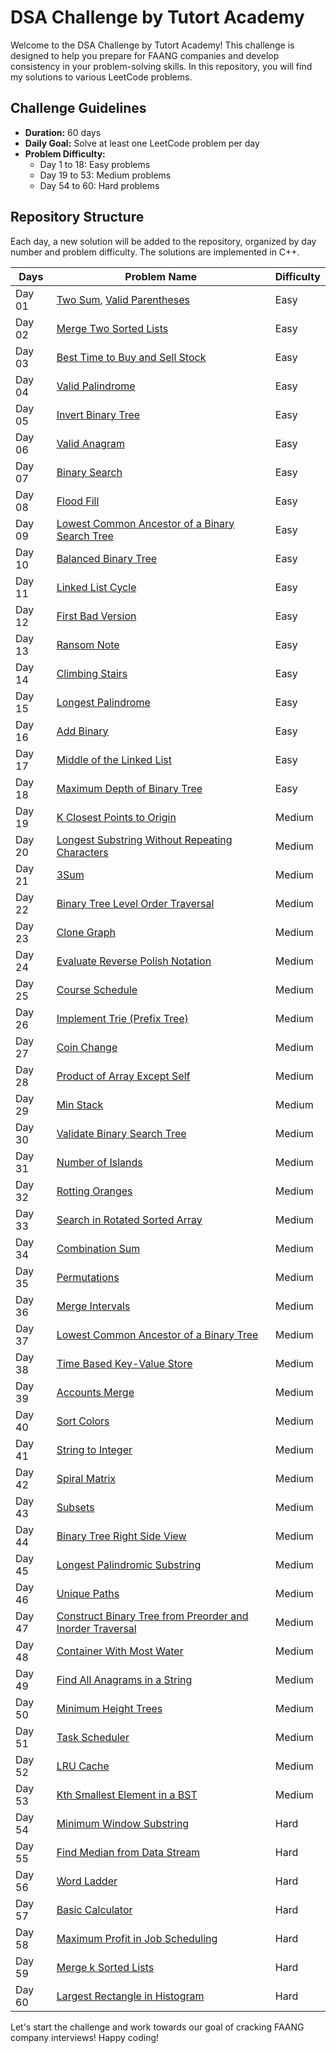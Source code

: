 # DSA Challenge by Tutort Academy

Welcome to the DSA Challenge by Tutort Academy! This challenge is designed to help you prepare for FAANG companies and develop consistency in your problem-solving skills. In this repository, you will find my solutions to various LeetCode problems.

## Challenge Guidelines

- **Duration:** 60 days
- **Daily Goal:** Solve at least one LeetCode problem per day
- **Problem Difficulty:**
  - Day 1 to 18: Easy problems
  - Day 19 to 53: Medium problems
  - Day 54 to 60: Hard problems

## Repository Structure

Each day, a new solution will be added to the repository, organized by day number and problem difficulty. The solutions are implemented in C++.

| Days   | Problem Name                           | Difficulty | 
|--------|----------------------------------------|------------|
| Day 01 | [Two Sum](https://leetcode.com/problems/two-sum/), [Valid Parentheses](https://leetcode.com/problems/valid-parentheses/)                              | Easy       |
| Day 02 | [Merge Two Sorted Lists](https://leetcode.com/problems/merge-two-sorted-lists/) | Easy       |
| Day 03 | [Best Time to Buy and Sell Stock](https://leetcode.com/problems/best-time-to-buy-and-sell-stock/) | Easy       |
| Day 04 | [Valid Palindrome](https://leetcode.com/problems/valid-palindrome/)             | Easy       |
| Day 05 | [Invert Binary Tree](https://leetcode.com/problems/invert-binary-tree/)          | Easy       |
| Day 06 | [Valid Anagram](https://leetcode.com/problems/valid-anagram/)                    | Easy       |
| Day 07 | [Binary Search](https://leetcode.com/problems/binary-search/)                    | Easy       |
| Day 08 | [Flood Fill](https://leetcode.com/problems/flood-fill/)                          | Easy       |
| Day 09 | [Lowest Common Ancestor of a Binary Search Tree](https://leetcode.com/problems/lowest-common-ancestor-of-a-binary-search-tree/) | Easy       |
| Day 10 | [Balanced Binary Tree](https://leetcode.com/problems/balanced-binary-tree/)       | Easy       |
| Day 11 | [Linked List Cycle](https://leetcode.com/problems/linked-list-cycle/)             | Easy       |
| Day 12 | [First Bad Version](https://leetcode.com/problems/first-bad-version/)             | Easy       |
| Day 13 | [Ransom Note](https://leetcode.com/problems/ransom-note/)                          | Easy       |
| Day 14 | [Climbing Stairs](https://leetcode.com/problems/climbing-stairs/)                  | Easy       |
| Day 15 | [Longest Palindrome](https://leetcode.com/problems/longest-palindrome/)            | Easy       |
| Day 16 | [Add Binary](https://leetcode.com/problems/add-binary/)                            | Easy       |
| Day 17 | [Middle of the Linked List](https://leetcode.com/problems/middle-of-the-linked-list/) | Easy       |
| Day 18 | [Maximum Depth of Binary Tree](https://leetcode.com/problems/maximum-depth-of-binary-tree/) | Easy       |
| Day 19 | [K Closest Points to Origin](https://leetcode.com/problems/k-closest-points-to-origin/) | Medium     |
| Day 20 | [Longest Substring Without Repeating Characters](https://leetcode.com/problems/longest-substring-without-repeating-characters/) | Medium     |
| Day 21 | [3Sum](https://leetcode.com/problems/3sum/)                                        | Medium     |
| Day 22 | [Binary Tree Level Order Traversal](https://leetcode.com/problems/binary-tree-level-order-traversal/) | Medium     |
| Day 23 | [Clone Graph](https://leetcode.com/problems/clone-graph/)                          | Medium     |
| Day 24 | [Evaluate Reverse Polish Notation](https://leetcode.com/problems/evaluate-reverse-polish-notation/) | Medium     |
| Day 25 | [Course Schedule](https://leetcode.com/problems/course-schedule/)                  | Medium     |
| Day 26 | [Implement Trie (Prefix Tree)](https://leetcode.com/problems/implement-trie-prefix-tree/) | Medium     |
| Day 27 | [Coin Change](https://leetcode.com/problems/coin-change/)                          | Medium     |
| Day 28 | [Product of Array Except Self](https://leetcode.com/problems/product-of-array-except-self/) | Medium     |
| Day 29 | [Min Stack](https://leetcode.com/problems/min-stack/)                              | Medium     |
| Day 30 | [Validate Binary Search Tree](https://leetcode.com/problems/validate-binary-search-tree/) | Medium     |
| Day 31 | [Number of Islands](https://leetcode.com/problems/number-of-islands/)              | Medium     |
| Day 32 | [Rotting Oranges](https://leetcode.com/problems/rotting-oranges/)                  | Medium     |
| Day 33 | [Search in Rotated Sorted Array](https://leetcode.com/problems/search-in-rotated-sorted-array/) | Medium     |
| Day 34 | [Combination Sum](https://leetcode.com/problems/combination-sum/)                  | Medium     |
| Day 35 | [Permutations](https://leetcode.com/problems/permutations/)                          | Medium     |
| Day 36 | [Merge Intervals](https://leetcode.com/problems/merge-intervals/)                    | Medium     |
| Day 37 | [Lowest Common Ancestor of a Binary Tree](https://leetcode.com/problems/lowest-common-ancestor-of-a-binary-tree/) | Medium     |
| Day 38 | [Time Based Key-Value Store](https://leetcode.com/problems/time-based-key-value-store/) | Medium     |
| Day 39 | [Accounts Merge](https://leetcode.com/problems/accounts-merge/)                      | Medium     |
| Day 40 | [Sort Colors](https://leetcode.com/problems/sort-colors/)                            | Medium     |
| Day 41 | [String to Integer](https://leetcode.com/problems/string-to-integer-atoi/)           | Medium     |
| Day 42 | [Spiral Matrix](https://leetcode.com/problems/spiral-matrix/)                        | Medium     |
| Day 43 | [Subsets](https://leetcode.com/problems/subsets/)                                    | Medium     |
| Day 44 | [Binary Tree Right Side View](https://leetcode.com/problems/binary-tree-right-side-view/) | Medium     |
| Day 45 | [Longest Palindromic Substring](https://leetcode.com/problems/longest-palindromic-substring/) | Medium     |
| Day 46 | [Unique Paths](https://leetcode.com/problems/unique-paths/)                          | Medium     |
| Day 47 | [Construct Binary Tree from Preorder and Inorder Traversal](https://leetcode.com/problems/construct-binary-tree-from-preorder-and-inorder-traversal/) | Medium     |
| Day 48 | [Container With Most Water](https://leetcode.com/problems/container-with-most-water/) | Medium     |
| Day 49 | [Find All Anagrams in a String](https://leetcode.com/problems/find-all-anagrams-in-a-string/) | Medium     |
| Day 50 | [Minimum Height Trees](https://leetcode.com/problems/minimum-height-trees/)          | Medium     |
| Day 51 | [Task Scheduler](https://leetcode.com/problems/task-scheduler/)                      | Medium     |
| Day 52 | [LRU Cache](https://leetcode.com/problems/lru-cache/)                                | Medium     |
| Day 53 | [Kth Smallest Element in a BST](https://leetcode.com/problems/kth-smallest-element-in-a-bst/) | Medium     |
| Day 54 | [Minimum Window Substring](https://leetcode.com/problems/minimum-window-substring/) | Hard       |
| Day 55 | [Find Median from Data Stream](https://leetcode.com/problems/find-median-from-data-stream/) | Hard       |
| Day 56 | [Word Ladder](https://leetcode.com/problems/word-ladder/)                            | Hard       |
| Day 57 | [Basic Calculator](https://leetcode.com/problems/basic-calculator/)                  | Hard       |
| Day 58 | [Maximum Profit in Job Scheduling](https://leetcode.com/problems/maximum-profit-in-job-scheduling/) | Hard       |
| Day 59 | [Merge k Sorted Lists](https://leetcode.com/problems/merge-k-sorted-lists/)          | Hard       |
| Day 60 | [Largest Rectangle in Histogram](https://leetcode.com/problems/largest-rectangle-in-histogram/) | Hard       |


Let's start the challenge and work towards our goal of cracking FAANG company interviews! Happy coding!
